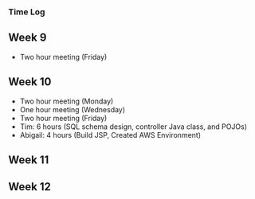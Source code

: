 ### Time Log

## Week 9
- Two hour meeting (Friday)

## Week 10
- Two hour meeting (Monday)
- One hour meeting (Wednesday)
- Two hour meeting (Friday)
- Tim: 6 hours (SQL schema design, controller Java class, and POJOs)
- Abigail: 4 hours (Build JSP, Created AWS Environment)

## Week 11

## Week 12


